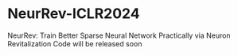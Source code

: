 # NeurRev-ICLR2024
NeurRev: Train Better Sparse Neural Network Practically via Neuron Revitalization
Code will be released soon
